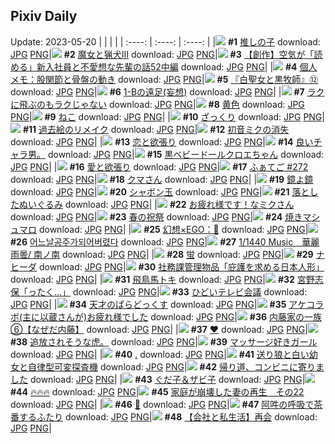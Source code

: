 ## Pixiv Daily
Update: 2023-05-20
|      |      |      |
| :----: | :----: | :----: |
|![](https://pixiv.microyu.workers.dev/c/240x480/img-master/img/2023/05/18/00/00/47/108214243_p0_master1200.jpg) **#1** [推しの子](https://www.pixiv.net/artworks/108214243) download: [JPG](https://pixiv.microyu.workers.dev/img-original/img/2023/05/18/00/00/47/108214243_p0.jpg) [PNG](https://pixiv.microyu.workers.dev/img-original/img/2023/05/18/00/00/47/108214243_p0.png)|![](https://pixiv.microyu.workers.dev/c/240x480/img-master/img/2023/05/18/00/06/18/108214524_p0_master1200.jpg) **#2** [魔女と猟犬Ⅲ](https://www.pixiv.net/artworks/108214524) download: [JPG](https://pixiv.microyu.workers.dev/img-original/img/2023/05/18/00/06/18/108214524_p0.jpg) [PNG](https://pixiv.microyu.workers.dev/img-original/img/2023/05/18/00/06/18/108214524_p0.png)|![](https://pixiv.microyu.workers.dev/c/240x480/img-master/img/2023/05/18/18/51/53/108231453_p0_master1200.jpg) **#3** [【創作】空気が「読める」新入社員と不愛想な先輩の話52中編](https://www.pixiv.net/artworks/108231453) download: [JPG](https://pixiv.microyu.workers.dev/img-original/img/2023/05/18/18/51/53/108231453_p0.jpg) [PNG](https://pixiv.microyu.workers.dev/img-original/img/2023/05/18/18/51/53/108231453_p0.png)|
|![](https://pixiv.microyu.workers.dev/c/240x480/img-master/img/2023/05/18/07/00/10/108220606_p0_master1200.jpg) **#4** [個人メモ：股関節と骨盤の動き](https://www.pixiv.net/artworks/108220606) download: [JPG](https://pixiv.microyu.workers.dev/img-original/img/2023/05/18/07/00/10/108220606_p0.jpg) [PNG](https://pixiv.microyu.workers.dev/img-original/img/2023/05/18/07/00/10/108220606_p0.png)|![](https://pixiv.microyu.workers.dev/c/240x480/img-master/img/2023/05/18/00/55/52/108216017_p0_master1200.jpg) **#5** [『白聖女と黒牧師』⑫](https://www.pixiv.net/artworks/108216017) download: [JPG](https://pixiv.microyu.workers.dev/img-original/img/2023/05/18/00/55/52/108216017_p0.jpg) [PNG](https://pixiv.microyu.workers.dev/img-original/img/2023/05/18/00/55/52/108216017_p0.png)|![](https://pixiv.microyu.workers.dev/c/240x480/img-master/img/2023/05/18/18/44/15/108231304_p0_master1200.jpg) **#6** [1-Bの遠足(妄想)](https://www.pixiv.net/artworks/108231304) download: [JPG](https://pixiv.microyu.workers.dev/img-original/img/2023/05/18/18/44/15/108231304_p0.jpg) [PNG](https://pixiv.microyu.workers.dev/img-original/img/2023/05/18/18/44/15/108231304_p0.png)|
|![](https://pixiv.microyu.workers.dev/c/240x480/img-master/img/2023/05/19/07/30/01/108247150_p0_master1200.jpg) **#7** [ラクに飛ぶのもラクじゃない](https://www.pixiv.net/artworks/108247150) download: [JPG](https://pixiv.microyu.workers.dev/img-original/img/2023/05/19/07/30/01/108247150_p0.jpg) [PNG](https://pixiv.microyu.workers.dev/img-original/img/2023/05/19/07/30/01/108247150_p0.png)|![](https://pixiv.microyu.workers.dev/c/240x480/img-master/img/2023/05/19/02/54/03/108244319_p0_master1200.jpg) **#8** [黄色](https://www.pixiv.net/artworks/108244319) download: [JPG](https://pixiv.microyu.workers.dev/img-original/img/2023/05/19/02/54/03/108244319_p0.jpg) [PNG](https://pixiv.microyu.workers.dev/img-original/img/2023/05/19/02/54/03/108244319_p0.png)|![](https://pixiv.microyu.workers.dev/c/240x480/img-master/img/2023/05/19/02/51/22/108244285_p0_master1200.jpg) **#9** [ねこ](https://www.pixiv.net/artworks/108244285) download: [JPG](https://pixiv.microyu.workers.dev/img-original/img/2023/05/19/02/51/22/108244285_p0.jpg) [PNG](https://pixiv.microyu.workers.dev/img-original/img/2023/05/19/02/51/22/108244285_p0.png)|
|![](https://pixiv.microyu.workers.dev/c/240x480/img-master/img/2023/05/18/00/29/26/108215294_p0_master1200.jpg) **#10** [ざっくり](https://www.pixiv.net/artworks/108215294) download: [JPG](https://pixiv.microyu.workers.dev/img-original/img/2023/05/18/00/29/26/108215294_p0.jpg) [PNG](https://pixiv.microyu.workers.dev/img-original/img/2023/05/18/00/29/26/108215294_p0.png)|![](https://pixiv.microyu.workers.dev/c/240x480/img-master/img/2023/05/19/02/49/38/108244254_p0_master1200.jpg) **#11** [過去絵のリメイク](https://www.pixiv.net/artworks/108244254) download: [JPG](https://pixiv.microyu.workers.dev/img-original/img/2023/05/19/02/49/38/108244254_p0.jpg) [PNG](https://pixiv.microyu.workers.dev/img-original/img/2023/05/19/02/49/38/108244254_p0.png)|![](https://pixiv.microyu.workers.dev/c/240x480/img-master/img/2023/05/19/00/00/28/108240474_p0_master1200.jpg) **#12** [初音ミクの消失](https://www.pixiv.net/artworks/108240474) download: [JPG](https://pixiv.microyu.workers.dev/img-original/img/2023/05/19/00/00/28/108240474_p0.jpg) [PNG](https://pixiv.microyu.workers.dev/img-original/img/2023/05/19/00/00/28/108240474_p0.png)|
|![](https://pixiv.microyu.workers.dev/c/240x480/img-master/img/2023/05/19/01/37/32/108243082_p0_master1200.jpg) **#13** [恋と欲張り](https://www.pixiv.net/artworks/108243082) download: [JPG](https://pixiv.microyu.workers.dev/img-original/img/2023/05/19/01/37/32/108243082_p0.jpg) [PNG](https://pixiv.microyu.workers.dev/img-original/img/2023/05/19/01/37/32/108243082_p0.png)|![](https://pixiv.microyu.workers.dev/c/240x480/img-master/img/2023/05/18/11/21/42/108222995_p0_master1200.jpg) **#14** [良いチャラ男。](https://www.pixiv.net/artworks/108222995) download: [JPG](https://pixiv.microyu.workers.dev/img-original/img/2023/05/18/11/21/42/108222995_p0.jpg) [PNG](https://pixiv.microyu.workers.dev/img-original/img/2023/05/18/11/21/42/108222995_p0.png)|![](https://pixiv.microyu.workers.dev/c/240x480/img-master/img/2023/05/18/18/23/21/108230856_p0_master1200.jpg) **#15** [黒ベビードールクロエちゃん](https://www.pixiv.net/artworks/108230856) download: [JPG](https://pixiv.microyu.workers.dev/img-original/img/2023/05/18/18/23/21/108230856_p0.jpg) [PNG](https://pixiv.microyu.workers.dev/img-original/img/2023/05/18/18/23/21/108230856_p0.png)|
|![](https://pixiv.microyu.workers.dev/c/240x480/img-master/img/2023/05/19/01/41/38/108243148_p0_master1200.jpg) **#16** [愛と欲張り](https://www.pixiv.net/artworks/108243148) download: [JPG](https://pixiv.microyu.workers.dev/img-original/img/2023/05/19/01/41/38/108243148_p0.jpg) [PNG](https://pixiv.microyu.workers.dev/img-original/img/2023/05/19/01/41/38/108243148_p0.png)|![](https://pixiv.microyu.workers.dev/c/240x480/img-master/img/2023/05/18/17/04/05/108229186_p0_master1200.jpg) **#17** [ふぁてご #272](https://www.pixiv.net/artworks/108229186) download: [JPG](https://pixiv.microyu.workers.dev/img-original/img/2023/05/18/17/04/05/108229186_p0.jpg) [PNG](https://pixiv.microyu.workers.dev/img-original/img/2023/05/18/17/04/05/108229186_p0.png)|![](https://pixiv.microyu.workers.dev/c/240x480/img-master/img/2023/05/19/02/47/24/108244218_p0_master1200.jpg) **#18** [クマさん](https://www.pixiv.net/artworks/108244218) download: [JPG](https://pixiv.microyu.workers.dev/img-original/img/2023/05/19/02/47/24/108244218_p0.jpg) [PNG](https://pixiv.microyu.workers.dev/img-original/img/2023/05/19/02/47/24/108244218_p0.png)|
|![](https://pixiv.microyu.workers.dev/c/240x480/img-master/img/2023/05/19/18/13/46/108256660_p0_master1200.jpg) **#19** [鏡よ鏡](https://www.pixiv.net/artworks/108256660) download: [JPG](https://pixiv.microyu.workers.dev/img-original/img/2023/05/19/18/13/46/108256660_p0.jpg) [PNG](https://pixiv.microyu.workers.dev/img-original/img/2023/05/19/18/13/46/108256660_p0.png)|![](https://pixiv.microyu.workers.dev/c/240x480/img-master/img/2023/05/19/00/00/04/108240382_p0_master1200.jpg) **#20** [シャボン玉](https://www.pixiv.net/artworks/108240382) download: [JPG](https://pixiv.microyu.workers.dev/img-original/img/2023/05/19/00/00/04/108240382_p0.jpg) [PNG](https://pixiv.microyu.workers.dev/img-original/img/2023/05/19/00/00/04/108240382_p0.png)|![](https://pixiv.microyu.workers.dev/c/240x480/img-master/img/2023/05/19/02/46/08/108244202_p0_master1200.jpg) **#21** [落としたぬいぐるみ](https://www.pixiv.net/artworks/108244202) download: [JPG](https://pixiv.microyu.workers.dev/img-original/img/2023/05/19/02/46/08/108244202_p0.jpg) [PNG](https://pixiv.microyu.workers.dev/img-original/img/2023/05/19/02/46/08/108244202_p0.png)|
|![](https://pixiv.microyu.workers.dev/c/240x480/img-master/img/2023/05/19/20/09/51/108259855_p0_master1200.jpg) **#22** [お疲れ様です！なミクさん](https://www.pixiv.net/artworks/108259855) download: [JPG](https://pixiv.microyu.workers.dev/img-original/img/2023/05/19/20/09/51/108259855_p0.jpg) [PNG](https://pixiv.microyu.workers.dev/img-original/img/2023/05/19/20/09/51/108259855_p0.png)|![](https://pixiv.microyu.workers.dev/c/240x480/img-master/img/2023/05/18/00/30/04/108215325_p0_master1200.jpg) **#23** [春の祝祭](https://www.pixiv.net/artworks/108215325) download: [JPG](https://pixiv.microyu.workers.dev/img-original/img/2023/05/18/00/30/04/108215325_p0.jpg) [PNG](https://pixiv.microyu.workers.dev/img-original/img/2023/05/18/00/30/04/108215325_p0.png)|![](https://pixiv.microyu.workers.dev/c/240x480/img-master/img/2023/05/19/20/30/05/108260405_p0_master1200.jpg) **#24** [焼きマシュマロ](https://www.pixiv.net/artworks/108260405) download: [JPG](https://pixiv.microyu.workers.dev/img-original/img/2023/05/19/20/30/05/108260405_p0.jpg) [PNG](https://pixiv.microyu.workers.dev/img-original/img/2023/05/19/20/30/05/108260405_p0.png)|
|![](https://pixiv.microyu.workers.dev/c/240x480/img-master/img/2023/05/19/00/10/05/108240951_p0_master1200.jpg) **#25** [幻想×EGO：🐺](https://www.pixiv.net/artworks/108240951) download: [JPG](https://pixiv.microyu.workers.dev/img-original/img/2023/05/19/00/10/05/108240951_p0.jpg) [PNG](https://pixiv.microyu.workers.dev/img-original/img/2023/05/19/00/10/05/108240951_p0.png)|![](https://pixiv.microyu.workers.dev/c/240x480/img-master/img/2023/05/19/00/00/50/108240527_p0_master1200.jpg) **#26** [어느날공주가되어버렸다](https://www.pixiv.net/artworks/108240527) download: [JPG](https://pixiv.microyu.workers.dev/img-original/img/2023/05/19/00/00/50/108240527_p0.jpg) [PNG](https://pixiv.microyu.workers.dev/img-original/img/2023/05/19/00/00/50/108240527_p0.png)|![](https://pixiv.microyu.workers.dev/c/240x480/img-master/img/2023/05/18/21/25/59/108235640_p0_master1200.jpg) **#27** [1/1440 Music　華麗雨曇/ 南ノ南](https://www.pixiv.net/artworks/108235640) download: [JPG](https://pixiv.microyu.workers.dev/img-original/img/2023/05/18/21/25/59/108235640_p0.jpg) [PNG](https://pixiv.microyu.workers.dev/img-original/img/2023/05/18/21/25/59/108235640_p0.png)|
|![](https://pixiv.microyu.workers.dev/c/240x480/img-master/img/2023/05/18/00/00/28/108214187_p0_master1200.jpg) **#28** [蛍](https://www.pixiv.net/artworks/108214187) download: [JPG](https://pixiv.microyu.workers.dev/img-original/img/2023/05/18/00/00/28/108214187_p0.jpg) [PNG](https://pixiv.microyu.workers.dev/img-original/img/2023/05/18/00/00/28/108214187_p0.png)|![](https://pixiv.microyu.workers.dev/c/240x480/img-master/img/2023/05/18/00/00/25/108214177_p0_master1200.jpg) **#29** [ナヒーダ](https://www.pixiv.net/artworks/108214177) download: [JPG](https://pixiv.microyu.workers.dev/img-original/img/2023/05/18/00/00/25/108214177_p0.jpg) [PNG](https://pixiv.microyu.workers.dev/img-original/img/2023/05/18/00/00/25/108214177_p0.png)|![](https://pixiv.microyu.workers.dev/c/240x480/img-master/img/2023/05/19/07/05/34/108246852_p0_master1200.jpg) **#30** [社務課管理物品「庇護を求める日本人形」](https://www.pixiv.net/artworks/108246852) download: [JPG](https://pixiv.microyu.workers.dev/img-original/img/2023/05/19/07/05/34/108246852_p0.jpg) [PNG](https://pixiv.microyu.workers.dev/img-original/img/2023/05/19/07/05/34/108246852_p0.png)|
|![](https://pixiv.microyu.workers.dev/c/240x480/img-master/img/2023/05/18/18/00/14/108230290_p0_master1200.jpg) **#31** [飛鳥馬トキ](https://www.pixiv.net/artworks/108230290) download: [JPG](https://pixiv.microyu.workers.dev/img-original/img/2023/05/18/18/00/14/108230290_p0.jpg) [PNG](https://pixiv.microyu.workers.dev/img-original/img/2023/05/18/18/00/14/108230290_p0.png)|![](https://pixiv.microyu.workers.dev/c/240x480/img-master/img/2023/05/19/15/22/12/108253393_p0_master1200.jpg) **#32** [宮野志保「ったく…」](https://www.pixiv.net/artworks/108253393) download: [JPG](https://pixiv.microyu.workers.dev/img-original/img/2023/05/19/15/22/12/108253393_p0.jpg) [PNG](https://pixiv.microyu.workers.dev/img-original/img/2023/05/19/15/22/12/108253393_p0.png)|![](https://pixiv.microyu.workers.dev/c/240x480/img-master/img/2023/05/18/18/23/03/108230849_p0_master1200.jpg) **#33** [ひどいテレビ会議](https://www.pixiv.net/artworks/108230849) download: [JPG](https://pixiv.microyu.workers.dev/img-original/img/2023/05/18/18/23/03/108230849_p0.jpg) [PNG](https://pixiv.microyu.workers.dev/img-original/img/2023/05/18/18/23/03/108230849_p0.png)|
|![](https://pixiv.microyu.workers.dev/c/240x480/img-master/img/2023/05/18/19/10/33/108231965_p0_master1200.jpg) **#34** [天才のぱらどっくす](https://www.pixiv.net/artworks/108231965) download: [JPG](https://pixiv.microyu.workers.dev/img-original/img/2023/05/18/19/10/33/108231965_p0.jpg) [PNG](https://pixiv.microyu.workers.dev/img-original/img/2023/05/18/19/10/33/108231965_p0.png)|![](https://pixiv.microyu.workers.dev/c/240x480/img-master/img/2023/05/18/00/08/27/108214599_p0_master1200.jpg) **#35** [アケコラボ(主に以蔵さんが)お疲れ様でした](https://www.pixiv.net/artworks/108214599) download: [JPG](https://pixiv.microyu.workers.dev/img-original/img/2023/05/18/00/08/27/108214599_p0.jpg) [PNG](https://pixiv.microyu.workers.dev/img-original/img/2023/05/18/00/08/27/108214599_p0.png)|![](https://pixiv.microyu.workers.dev/c/240x480/img-master/img/2023/05/19/16/15/12/108254194_p0_master1200.jpg) **#36** [内藤家の一族⑥【なぜだ内藤】](https://www.pixiv.net/artworks/108254194) download: [JPG](https://pixiv.microyu.workers.dev/img-original/img/2023/05/19/16/15/12/108254194_p0.jpg) [PNG](https://pixiv.microyu.workers.dev/img-original/img/2023/05/19/16/15/12/108254194_p0.png)|
|![](https://pixiv.microyu.workers.dev/c/240x480/img-master/img/2023/05/18/00/08/40/108214608_p0_master1200.jpg) **#37** [❤️‍](https://www.pixiv.net/artworks/108214608) download: [JPG](https://pixiv.microyu.workers.dev/img-original/img/2023/05/18/00/08/40/108214608_p0.jpg) [PNG](https://pixiv.microyu.workers.dev/img-original/img/2023/05/18/00/08/40/108214608_p0.png)|![](https://pixiv.microyu.workers.dev/c/240x480/img-master/img/2023/05/19/10/25/11/108249185_p0_master1200.jpg) **#38** [追放されそうな虎。](https://www.pixiv.net/artworks/108249185) download: [JPG](https://pixiv.microyu.workers.dev/img-original/img/2023/05/19/10/25/11/108249185_p0.jpg) [PNG](https://pixiv.microyu.workers.dev/img-original/img/2023/05/19/10/25/11/108249185_p0.png)|![](https://pixiv.microyu.workers.dev/c/240x480/img-master/img/2023/05/18/19/24/22/108232326_p0_master1200.jpg) **#39** [マッサージ好きガール](https://www.pixiv.net/artworks/108232326) download: [JPG](https://pixiv.microyu.workers.dev/img-original/img/2023/05/18/19/24/22/108232326_p0.jpg) [PNG](https://pixiv.microyu.workers.dev/img-original/img/2023/05/18/19/24/22/108232326_p0.png)|
|![](https://pixiv.microyu.workers.dev/c/240x480/img-master/img/2023/05/18/00/00/42/108214228_p0_master1200.jpg) **#40** [.](https://www.pixiv.net/artworks/108214228) download: [JPG](https://pixiv.microyu.workers.dev/img-original/img/2023/05/18/00/00/42/108214228_p0.jpg) [PNG](https://pixiv.microyu.workers.dev/img-original/img/2023/05/18/00/00/42/108214228_p0.png)|![](https://pixiv.microyu.workers.dev/c/240x480/img-master/img/2023/05/19/19/04/20/108258044_p0_master1200.jpg) **#41** [送り狼と白い幼女と自律型可変探査機](https://www.pixiv.net/artworks/108258044) download: [JPG](https://pixiv.microyu.workers.dev/img-original/img/2023/05/19/19/04/20/108258044_p0.jpg) [PNG](https://pixiv.microyu.workers.dev/img-original/img/2023/05/19/19/04/20/108258044_p0.png)|![](https://pixiv.microyu.workers.dev/c/240x480/img-master/img/2023/05/18/22/56/31/108238401_p0_master1200.jpg) **#42** [帰り道、コンビニに寄りました](https://www.pixiv.net/artworks/108238401) download: [JPG](https://pixiv.microyu.workers.dev/img-original/img/2023/05/18/22/56/31/108238401_p0.jpg) [PNG](https://pixiv.microyu.workers.dev/img-original/img/2023/05/18/22/56/31/108238401_p0.png)|
|![](https://pixiv.microyu.workers.dev/c/240x480/img-master/img/2023/05/19/00/00/13/108240424_p0_master1200.jpg) **#43** [ぐだ子＆ザビ子](https://www.pixiv.net/artworks/108240424) download: [JPG](https://pixiv.microyu.workers.dev/img-original/img/2023/05/19/00/00/13/108240424_p0.jpg) [PNG](https://pixiv.microyu.workers.dev/img-original/img/2023/05/19/00/00/13/108240424_p0.png)|![](https://pixiv.microyu.workers.dev/c/240x480/img-master/img/2023/05/18/00/00/46/108214236_p0_master1200.jpg) **#44** [🔥🔥🔥](https://www.pixiv.net/artworks/108214236) download: [JPG](https://pixiv.microyu.workers.dev/img-original/img/2023/05/18/00/00/46/108214236_p0.jpg) [PNG](https://pixiv.microyu.workers.dev/img-original/img/2023/05/18/00/00/46/108214236_p0.png)|![](https://pixiv.microyu.workers.dev/c/240x480/img-master/img/2023/05/19/11/50/33/108250299_p0_master1200.jpg) **#45** [家庭が崩壊した妻の再生　その22](https://www.pixiv.net/artworks/108250299) download: [JPG](https://pixiv.microyu.workers.dev/img-original/img/2023/05/19/11/50/33/108250299_p0.jpg) [PNG](https://pixiv.microyu.workers.dev/img-original/img/2023/05/19/11/50/33/108250299_p0.png)|
|![](https://pixiv.microyu.workers.dev/c/240x480/img-master/img/2023/05/19/09/04/56/108248294_p0_master1200.jpg) **#46** [🌹](https://www.pixiv.net/artworks/108248294) download: [JPG](https://pixiv.microyu.workers.dev/img-original/img/2023/05/19/09/04/56/108248294_p0.jpg) [PNG](https://pixiv.microyu.workers.dev/img-original/img/2023/05/19/09/04/56/108248294_p0.png)|![](https://pixiv.microyu.workers.dev/c/240x480/img-master/img/2023/05/18/16/06/31/108228219_p0_master1200.jpg) **#47** [阿吽の呼吸で茶番するふたり](https://www.pixiv.net/artworks/108228219) download: [JPG](https://pixiv.microyu.workers.dev/img-original/img/2023/05/18/16/06/31/108228219_p0.jpg) [PNG](https://pixiv.microyu.workers.dev/img-original/img/2023/05/18/16/06/31/108228219_p0.png)|![](https://pixiv.microyu.workers.dev/c/240x480/img-master/img/2023/05/19/12/40/44/108251112_p0_master1200.jpg) **#48** [【会社と私生活】再会](https://www.pixiv.net/artworks/108251112) download: [JPG](https://pixiv.microyu.workers.dev/img-original/img/2023/05/19/12/40/44/108251112_p0.jpg) [PNG](https://pixiv.microyu.workers.dev/img-original/img/2023/05/19/12/40/44/108251112_p0.png)|
